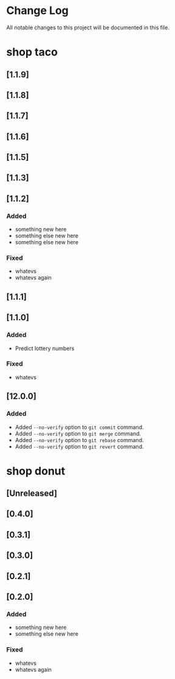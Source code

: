 # Change Log

All notable changes to this project will be documented in this file.

# shop taco
## [1.1.9] 

## [1.1.8] 

## [1.1.7] 

## [1.1.6] 

## [1.1.5] 

## [1.1.3] 

## [1.1.2] 
### Added
- something new here
- something else new here
- something else new here

### Fixed
- whatevs
- whatevs again

## [1.1.1] 

## [1.1.0] 
### Added
- Predict lottery numbers
### Fixed
- whatevs
  
## [12.0.0]

### Added
- Added `--no-verify` option to `git commit` command.
- Added `--no-verify` option to `git merge` command.
- Added `--no-verify` option to `git rebase` command.
- Added `--no-verify` option to `git revert` command.


# shop donut
## [Unreleased] 


## [0.4.0] 

## [0.3.1] 

## [0.3.0] 

## [0.2.1] 

## [0.2.0]
### Added
- something new here
- something else new here

### Fixed
- whatevs
- whatevs again
